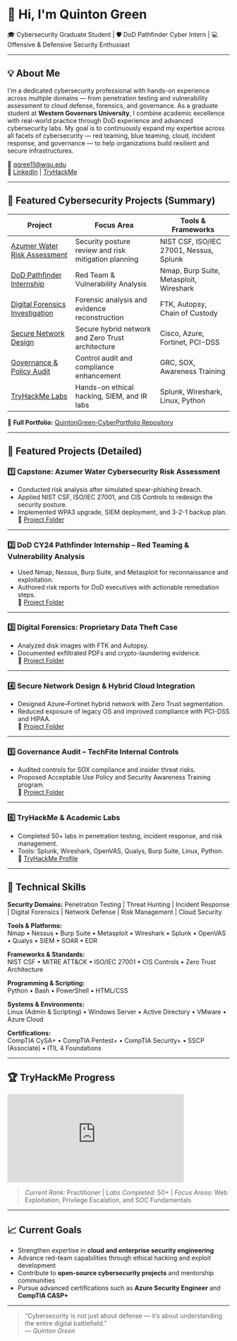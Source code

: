 # 👋 Hi, I'm Quinton Green
🎓 Cybersecurity Graduate Student | 🛡️ DoD Pathfinder Cyber Intern | 💻 Offensive & Defensive Security Enthusiast  

---

## 💡 About Me
I'm a dedicated cybersecurity professional with hands-on experience across multiple domains — from penetration testing and vulnerability assessment to cloud defense, forensics, and governance.  As a graduate student at **Western Governors University**, I combine academic excellence with real-world practice through DoD experience and advanced cybersecurity labs.  My goal is to continuously expand my expertise across all facets of cybersecurity — red teaming, blue teaming, cloud, incident response, and governance — to help organizations build resilient and secure infrastructures.

📧 qgree11@wgu.edu  
🔗 [LinkedIn](https://www.linkedin.com/in/quinton-green-084553215/) | [TryHackMe](https://tryhackme.com/p/qgree11)

---

## 🚀 Featured Cybersecurity Projects (Summary)

| Project | Focus Area | Tools & Frameworks |
|----------|-------------|--------------------|
| [Azumer Water Risk Assessment](https://github.com/qgreen11/QuintonGreen-CyberPortfolio/tree/main/01-Capstone-Azumer-Water-Risk-Assessment) | Security posture review and risk mitigation planning | NIST CSF, ISO/IEC 27001, Nessus, Splunk |
| [DoD Pathfinder Internship](https://github.com/qgreen11/QuintonGreen-CyberPortfolio/tree/main/02-DoD-Pathfinder-Internship) | Red Team & Vulnerability Analysis | Nmap, Burp Suite, Metasploit, Wireshark |
| [Digital Forensics Investigation](https://github.com/qgreen11/QuintonGreen-CyberPortfolio/tree/main/03-Digital-Forensics-Investigation) | Forensic analysis and evidence reconstruction | FTK, Autopsy, Chain of Custody |
| [Secure Network Design](https://github.com/qgreen11/QuintonGreen-CyberPortfolio/tree/main/04-Secure-Network-Design) | Secure hybrid network and Zero Trust architecture | Cisco, Azure, Fortinet, PCI-DSS |
| [Governance & Policy Audit](https://github.com/qgreen11/QuintonGreen-CyberPortfolio/tree/main/05-Governance-Audit-TechFite) | Control audit and compliance enhancement | GRC, SOX, Awareness Training |
| [TryHackMe Labs](https://github.com/qgreen11/QuintonGreen-CyberPortfolio/tree/main/06-TryHackMe-Lab-Portfolio) | Hands-on ethical hacking, SIEM, and IR labs | Splunk, Wireshark, Linux, Python |

📂 **Full Portfolio:** [QuintonGreen-CyberPortfolio Repository](https://github.com/qgreen11/QuintonGreen-CyberPortfolio)

---

## 🧩 Featured Projects (Detailed)

### 1️⃣ Capstone: Azumer Water Cybersecurity Risk Assessment
- Conducted risk analysis after simulated spear-phishing breach.  
- Applied NIST CSF, ISO/IEC 27001, and CIS Controls to redesign the security posture.  
- Implemented WPA3 upgrade, SIEM deployment, and 3-2-1 backup plan.  
📄 [Project Folder](./01-Capstone-Azumer-Water-Risk-Assessment)

---

### 2️⃣ DoD CY24 Pathfinder Internship – Red Teaming & Vulnerability Analysis
- Used Nmap, Nessus, Burp Suite, and Metasploit for reconnaissance and exploitation.  
- Authored risk reports for DoD executives with actionable remediation steps.  
📄 [Project Folder](./02-DoD-Pathfinder-Internship)

---

### 3️⃣ Digital Forensics: Proprietary Data Theft Case
- Analyzed disk images with FTK and Autopsy.  
- Documented exfiltrated PDFs and crypto-laundering evidence.  
📄 [Project Folder](./03-Digital-Forensics-Investigation)

---

### 4️⃣ Secure Network Design & Hybrid Cloud Integration
- Designed Azure–Fortinet hybrid network with Zero Trust segmentation.  
- Reduced exposure of legacy OS and improved compliance with PCI-DSS and HIPAA.  
📄 [Project Folder](./04-Secure-Network-Design)

---

### 5️⃣ Governance Audit – TechFite Internal Controls
- Audited controls for SOX compliance and insider threat risks.  
- Proposed Acceptable Use Policy and Security Awareness Training program.  
📄 [Project Folder](./05-Governance-Audit-TechFite)

---

### 6️⃣ TryHackMe & Academic Labs
- Completed 50+ labs in penetration testing, incident response, and risk management.  
- Tools: Splunk, Wireshark, OpenVAS, Qualys, Burp Suite, Linux, Python.  
🔗 [TryHackMe Profile](https://tryhackme.com/p/qgree11)

---

## 🧰 Technical Skills

**Security Domains:** Penetration Testing | Threat Hunting | Incident Response | Digital Forensics | Network Defense | Risk Management | Cloud Security  

**Tools & Platforms:**  
Nmap • Nessus • Burp Suite • Metasploit • Wireshark • Splunk • OpenVAS • Qualys • SIEM • SOAR • EDR  

**Frameworks & Standards:**  
NIST CSF • MITRE ATT&CK • ISO/IEC 27001 • CIS Controls • Zero Trust Architecture  

**Programming & Scripting:**  
Python • Bash • PowerShell • HTML/CSS  

**Systems & Environments:**  
Linux (Admin & Scripting) • Windows Server • Active Directory • VMware • Azure Cloud  

**Certifications:**  
CompTIA CySA+ • CompTIA Pentest+ • CompTIA Security+ • SSCP (Associate) • ITIL 4 Foundations  

---

## 🏆 TryHackMe Progress

<iframe src="https://tryhackme.com/api/v2/badges/public-profile?userPublicId=2920105" style="border:none; width:400px; height:200px;"></iframe>

> *Current Rank:* Practitioner | *Labs Completed:* 50+ | *Focus Areas:* Web Exploitation, Privilege Escalation, and SOC Fundamentals  

---

## 📈 Current Goals
- Strengthen expertise in **cloud and enterprise security engineering**  
- Advance red-team capabilities through ethical hacking and exploit development  
- Contribute to **open-source cybersecurity projects** and mentorship communities  
- Pursue advanced certifications such as **Azure Security Engineer** and **CompTIA CASP+**

---

> “Cybersecurity is not just about defense — it’s about understanding the entire digital battlefield.”  
> — *Quinton Green*

